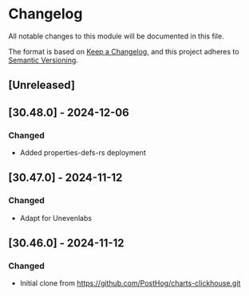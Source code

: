 # Changelog

All notable changes to this module will be documented in this file.

The format is based on [Keep a Changelog](https://keepachangelog.com/en/1.0.0/),
and this project adheres to [Semantic Versioning](https://semver.org/spec/v2.0.0.html).

## [Unreleased]

## [30.48.0] - 2024-12-06
### Changed
- Added properties-defs-rs deployment

## [30.47.0] - 2024-11-12
### Changed
- Adapt for Unevenlabs

## [30.46.0] - 2024-11-12
### Changed
- Initial clone from https://github.com/PostHog/charts-clickhouse.git
